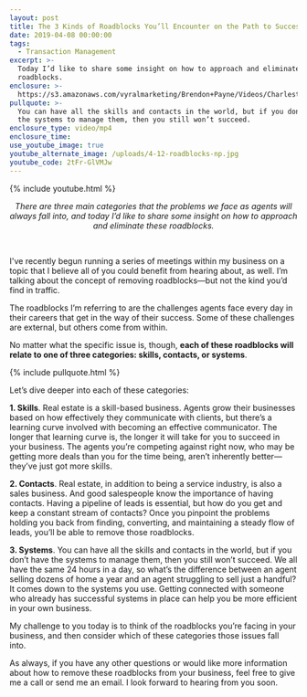 ```yaml
---
layout: post
title: The 3 Kinds of Roadblocks You’ll Encounter on the Path to Success
date: 2019-04-08 00:00:00
tags:
  - Transaction Management
excerpt: >-
  Today I’d like to share some insight on how to approach and eliminate
  roadblocks.
enclosure: >-
  https://s3.amazonaws.com/vyralmarketing/Brendon+Payne/Videos/Charleston+Expert+Advisors+-+The+3+Kinds+of+Roadblocks+Youll+Encounter+on+the+Path+to+Success.mp4
pullquote: >-
  You can have all the skills and contacts in the world, but if you don’t have
  the systems to manage them, then you still won’t succeed.
enclosure_type: video/mp4
enclosure_time:
use_youtube_image: true
youtube_alternate_image: /uploads/4-12-roadblocks-np.jpg
youtube_code: 2tFr-GlVMJw
---
```


{% include youtube.html %}

<center><em>There are three main categories that the problems we face as agents will always fall into, and today I&rsquo;d like to share some insight on how to approach and eliminate these roadblocks.</em></center>

 

I've recently begun running a series of meetings within my business on a topic that I believe all of you could benefit from hearing about, as well. I’m talking about the concept of removing roadblocks—but not the kind you’d find in traffic.

The roadblocks I’m referring to are the challenges agents face every day in their careers that get in the way of their success. Some of these challenges are external, but others come from within.

No matter what the specific issue is, though, **each of these roadblocks will relate to one of three categories: skills, contacts, or systems**.

{% include pullquote.html %}

Let’s dive deeper into each of these categories:

**1\. Skills**. Real estate is a skill-based business. Agents grow their businesses based on how effectively they communicate with clients, but there’s a learning curve involved with becoming an effective communicator. The longer that learning curve is, the longer it will take for you to succeed in your business. The agents you’re competing against right now, who may be getting more deals than you for the time being, aren’t inherently better—they’ve just got more skills.

**2\. Contacts**. Real estate, in addition to being a service industry, is also a sales business. And good salespeople know the importance of having contacts. Having a pipeline of leads is essential, but how do you get and keep a constant stream of contacts? Once you pinpoint the problems holding you back from finding, converting, and maintaining a steady flow of leads, you’ll be able to remove those roadblocks.

**3\. Systems**. You can have all the skills and contacts in the world, but if you don’t have the systems to manage them, then you still won’t succeed. We all have the same 24 hours in a day, so what’s the difference between an agent selling dozens of home a year and an agent struggling to sell just a handful? It comes down to the systems you use. Getting connected with someone who already has successful systems in place can help you be more efficient in your own business.

My challenge to you today is to think of the roadblocks you’re facing in your business, and then consider which of these categories those issues fall into.

As always, if you have any other questions or would like more information about how to remove these roadblocks from your business, feel free to give me a call or send me an email. I look forward to hearing from you soon.